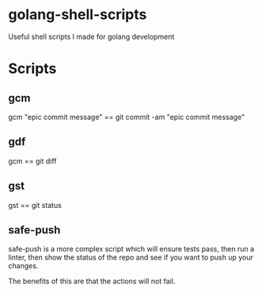 # golang-shell-scripts
Useful shell scripts I made for golang development

# Scripts 

##  gcm

gcm "epic commit message" == git commit -am "epic commit message"

## gdf

gcm == git diff

## gst 

gst == git status 

## safe-push 

safe-push is a more complex script which will ensure tests pass, then run a linter, then show the status of the repo and see if you want to push up your changes. 

The benefits of this are that the actions will not fail.


